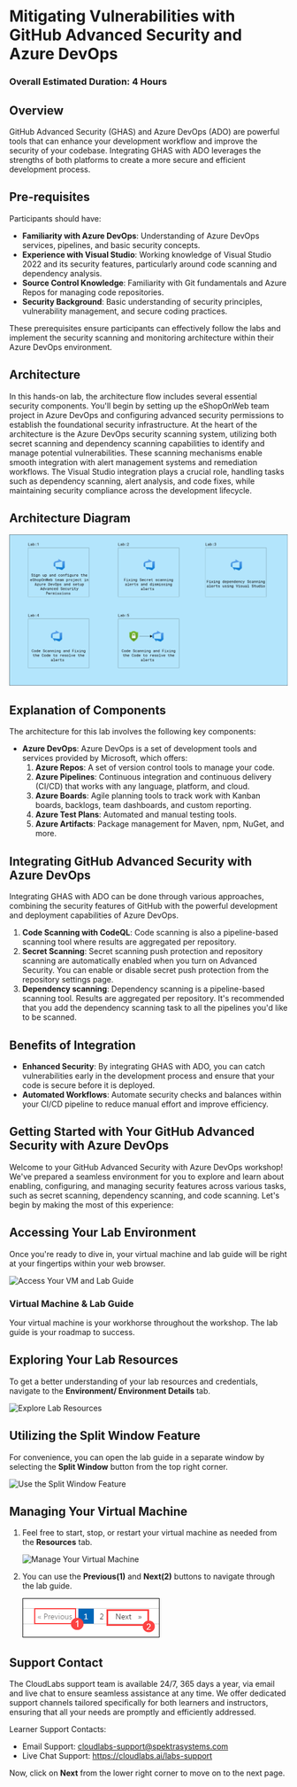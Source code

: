 # Mitigating Vulnerabilities with GitHub Advanced Security and Azure DevOps
### Overall Estimated Duration: 4 Hours
## Overview

GitHub Advanced Security (GHAS) and Azure DevOps (ADO) are powerful tools that can enhance your development workflow and improve the security of your codebase. Integrating GHAS with ADO leverages the strengths of both platforms to create a more secure and efficient development process.

## Pre-requisites

Participants should have:
* **Familiarity with Azure DevOps**: Understanding of Azure DevOps services, pipelines, and basic security concepts.
* **Experience with Visual Studio**: Working knowledge of Visual Studio 2022 and its security features, particularly around code scanning and dependency analysis.
* **Source Control Knowledge**: Familiarity with Git fundamentals and Azure Repos for managing code repositories.
* **Security Background**: Basic understanding of security principles, vulnerability management, and secure coding practices.

These prerequisites ensure participants can effectively follow the labs and implement the security scanning and monitoring architecture within their Azure DevOps environment.
## Architecture
In this hands-on lab, the architecture flow includes several essential security components. You'll begin by setting up the eShopOnWeb team project in Azure DevOps and configuring advanced security permissions to establish the foundational security infrastructure. At the heart of the architecture is the Azure DevOps security scanning system, utilizing both secret scanning and dependency scanning capabilities to identify and manage potential vulnerabilities. These scanning mechanisms enable smooth integration with alert management systems and remediation workflows. The Visual Studio integration plays a crucial role, handling tasks such as dependency scanning, alert analysis, and code fixes, while maintaining security compliance across the development lifecycle.
## Architecture Diagram
![Architecture Diagram](media/arch.png)
## Explanation of Components
The architecture for this lab involves the following key components:

- **Azure DevOps**: Azure DevOps is a set of development tools and services provided by Microsoft, which offers:
    1. **Azure Repos**: A set of version control tools to manage your code.
    2. **Azure Pipelines**: Continuous integration and continuous delivery (CI/CD) that works with any language, platform, and cloud.
    3. **Azure Boards**: Agile planning tools to track work with Kanban boards, backlogs, team dashboards, and custom reporting.
    4. **Azure Test Plans**: Automated and manual testing tools.
    5. **Azure Artifacts**: Package management for Maven, npm, NuGet, and more.

## Integrating GitHub Advanced Security with Azure DevOps

Integrating GHAS with ADO can be done through various approaches, combining the security features of GitHub with the powerful development and deployment capabilities of Azure DevOps.

1. **Code Scanning with CodeQL**: Code scanning is also a pipeline-based scanning tool where results are aggregated per repository.
2. **Secret Scanning**: Secret scanning push protection and repository scanning are automatically enabled when you turn on Advanced Security. You can enable or disable secret push protection from the repository settings page.
3. **Dependency scanning**: Dependency scanning is a pipeline-based scanning tool. Results are aggregated per repository. It's recommended that you add the dependency scanning task to all the pipelines you'd like to be scanned.

## Benefits of Integration

- **Enhanced Security**: By integrating GHAS with ADO, you can catch vulnerabilities early in the development process and ensure that your code is secure before it is deployed.
- **Automated Workflows**: Automate security checks and balances within your CI/CD pipeline to reduce manual effort and improve efficiency.
## Getting Started with Your GitHub Advanced Security with Azure DevOps
 
Welcome to your GitHub Advanced Security with Azure DevOps workshop! We've prepared a seamless environment for you to explore and learn about enabling, configuring, and managing security features across various tasks, such as secret scanning, dependency scanning, and code scanning. Let's begin by making the most of this experience:
 
## Accessing Your Lab Environment
 
Once you're ready to dive in, your virtual machine and lab guide will be right at your fingertips within your web browser.
 
  ![Access Your VM and Lab Guide](media/labguide-1.png)

### Virtual Machine & Lab Guide
 
Your virtual machine is your workhorse throughout the workshop. The lab guide is your roadmap to success.
 
## Exploring Your Lab Resources
 
To get a better understanding of your lab resources and credentials, navigate to the **Environment/ Environment Details** tab.
 
  ![Explore Lab Resources](media/env-1.png)
 
## Utilizing the Split Window Feature
 
For convenience, you can open the lab guide in a separate window by selecting the **Split Window** button from the top right corner.
 
  ![Use the Split Window Feature](media/spl.png)
 
## Managing Your Virtual Machine
 
1. Feel free to start, stop, or restart your virtual machine as needed from the **Resources** tab.

   ![Manage Your Virtual Machine](media/res.png)
  
1. You can use the **Previous(1)** and **Next(2)** buttons to navigate through the lab guide.

   ![](media/lc-image(3)-1.png)

## Support Contact

The CloudLabs support team is available 24/7, 365 days a year, via email and live chat to ensure seamless assistance at any time. We offer dedicated support channels tailored specifically for both learners and instructors, ensuring that all your needs are promptly and efficiently addressed.

Learner Support Contacts:

- Email Support: cloudlabs-support@spektrasystems.com
- Live Chat Support: https://cloudlabs.ai/labs-support

Now, click on **Next** from the lower right corner to move on to the next page.